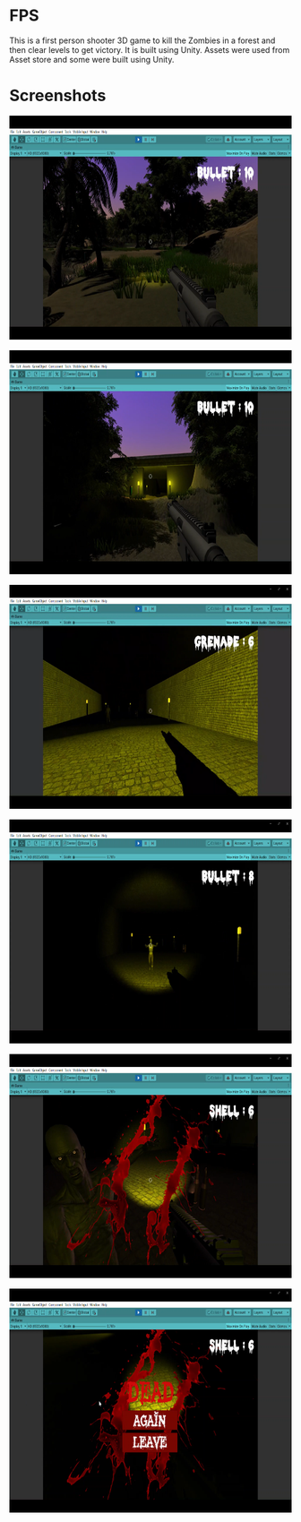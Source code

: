 # FPS
This is a first person shooter 3D game to kill the Zombies in a forest and then clear levels to get victory. It is built using Unity. 
Assets were used from Asset store and some were built using Unity.

# Screenshots
<pre align="center">
<img src="PicturesforReadme/a.png" height="400" width="800">

<img src="PicturesforReadme/b.png" height="400" width="800">

<img src="PicturesforReadme/c.png" height="400" width="800">

<img src="PicturesforReadme/d.png" height="400" width="800">

<img src="PicturesforReadme/e.png" height="400" width="800">

<img src="PicturesforReadme/f.png" height="400" width="800">
</pre>
